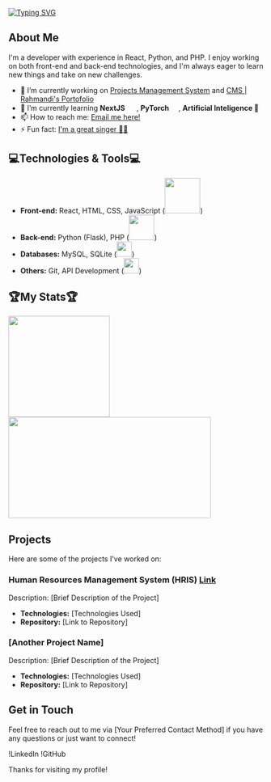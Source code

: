 [![Typing SVG](https://readme-typing-svg.demolab.com?font=Cinzel-Decorative&size=70&duration=3000&pause=1000&color=blue&background=0d11173&center=true&vCenter=true&width=1000&height=200&lines=Hi+There%2C+I'm+Rahmandi;Hi+There%2C+I'm+Rendy;Hi+There%2C+I'm+Rei)]([https://git.io/typing-svg](https://portofolio-website-tau-three.vercel.app/))

## About Me
I'm a developer with experience in React, Python, and PHP. I enjoy working on both front-end and back-end technologies, and I'm always eager to learn new things and take on new challenges.

- 🔭 I’m currently working on [Projects Management System](https://agenda.erpimj.com/index.php?module=users/login) and [CMS | Rahmandi's Portofolio](https://portofolio-cms-frontend.vercel.app/login)
- 🌱 I’m currently learning **NextJS**  <img src="https://skillicons.dev/icons?i=next" width="15" />
, **PyTorch** <img src="https://skillicons.dev/icons?i=pytorch" width="15" />, **Artificial Inteligence 🤖**
- 📫 How to reach me: [Email me here!](https://portofolio-website-tau-three.vercel.app/#get-in-touch-container)<img src="https://skillicons.dev/icons?i=gmail" width="15" /> 
- ⚡ Fun fact: [I'm a great singer 🧑‍🎤](https://www.youtube.com/@Rei-bg3rf)

## 💻Technologies & Tools💻
- **Front-end:** React, HTML, CSS, JavaScript (<img src="https://skillicons.dev/icons?i=react,html,css,js" width="70" />)
- **Back-end:** Python (Flask), PHP (<img src="https://skillicons.dev/icons?i=python,flask,php" width="50" />)
- **Databases:** MySQL, SQLite (<img src="https://skillicons.dev/icons?i=mysql,sqlite" width="30" />)
- **Others:** Git, API Development (<img src="https://skillicons.dev/icons?i=git,postman" width="30" />)

## 🏆My Stats🏆

<a href="https://github.com/anuraghazra/github-readme-stats">
  <img height=200 align="center" src="https://github-readme-stats.vercel.app/api?username=randyisalive&show_icons=true&theme=transparent" />
</a>
<a href="https://github.com/anuraghazra/convoychat">
  <img height=200 width=400 align="center" src="https://github-readme-stats.vercel.app/api/top-langs/?username=randyisalive&layout=compact&theme=transparent" />
</a>



## Projects
Here are some of the projects I've worked on:

### Human Resources Management System (HRIS) [Link](https://shields.io/badge/style-flat-green?logo=appveyor&style=flat)
Description: [Brief Description of the Project]
- **Technologies:** [Technologies Used]
- **Repository:** [Link to Repository]

### [Another Project Name]
Description: [Brief Description of the Project]
- **Technologies:** [Technologies Used]
- **Repository:** [Link to Repository]

## Get in Touch
Feel free to reach out to me via [Your Preferred Contact Method] if you have any questions or just want to connect!

!LinkedIn
!GitHub

Thanks for visiting my profile!
